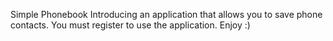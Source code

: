 Simple Phonebook
Introducing an application that allows you to save phone contacts. You must register to use the application. Enjoy :)
